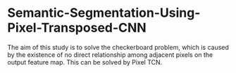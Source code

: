 # Semantic-Segmentation-Using-Pixel-Transposed-CNN
The aim of this study is to solve the checkerboard problem, which is caused by the existence of no direct relationship among adjacent pixels on the output feature map. This can be solved by Pixel TCN.
